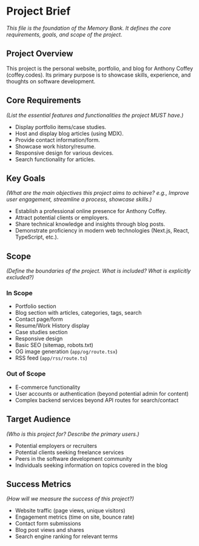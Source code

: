 # Project Brief

*This file is the foundation of the Memory Bank. It defines the core requirements, goals, and scope of the project.*

## Project Overview

This project is the personal website, portfolio, and blog for Anthony Coffey (coffey.codes). Its primary purpose is to showcase skills, experience, and thoughts on software development.

## Core Requirements

*(List the essential features and functionalities the project MUST have.)*
- Display portfolio items/case studies.
- Host and display blog articles (using MDX).
- Provide contact information/form.
- Showcase work history/resume.
- Responsive design for various devices.
- Search functionality for articles.

## Key Goals

*(What are the main objectives this project aims to achieve? e.g., Improve user engagement, streamline a process, showcase skills.)*
- Establish a professional online presence for Anthony Coffey.
- Attract potential clients or employers.
- Share technical knowledge and insights through blog posts.
- Demonstrate proficiency in modern web technologies (Next.js, React, TypeScript, etc.).

## Scope

*(Define the boundaries of the project. What is included? What is explicitly excluded?)*

### In Scope
- Portfolio section
- Blog section with articles, categories, tags, search
- Contact page/form
- Resume/Work History display
- Case studies section
- Responsive design
- Basic SEO (sitemap, robots.txt)
- OG image generation (`app/og/route.tsx`)
- RSS feed (`app/rss/route.ts`)

### Out of Scope
- E-commerce functionality
- User accounts or authentication (beyond potential admin for content)
- Complex backend services beyond API routes for search/contact

## Target Audience

*(Who is this project for? Describe the primary users.)*
- Potential employers or recruiters
- Potential clients seeking freelance services
- Peers in the software development community
- Individuals seeking information on topics covered in the blog

## Success Metrics

*(How will we measure the success of this project?)*
- Website traffic (page views, unique visitors)
- Engagement metrics (time on site, bounce rate)
- Contact form submissions
- Blog post views and shares
- Search engine ranking for relevant terms
